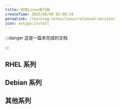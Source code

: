 ```yaml
---
title: 安装Linux发行版
createTime: 2025/08/09 02:08:34
permalink: /learning-notes/linux/released-version/
icon: entypo:install
---
```

:::danger 这是一篇未完成的文档

:::

## RHEL 系列



## Debian 系列


## 其他系列